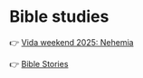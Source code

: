 # Bible studies

👉 [Vida weekend 2025: Nehemia](nehemia.md)

👉 [Bible Stories](bible_stories/random.md)